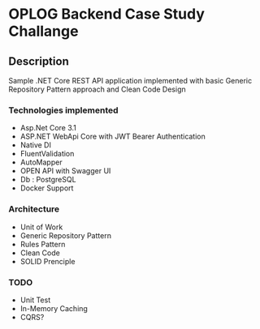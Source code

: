 # OPLOG Backend Case Study Challange


## Description

Sample .NET Core REST API application implemented with basic Generic Repository Pattern approach and Clean Code Design


### Technologies implemented

* Asp.Net Core 3.1
* ASP.NET WebApi Core with JWT Bearer Authentication
* Native DI
* FluentValidation
* AutoMapper 
* OPEN API with Swagger UI
* Db : PostgreSQL
* Docker Support

### Architecture

* Unit of Work
* Generic Repository Pattern
* Rules Pattern
* Clean Code
* SOLID Prenciple

### TODO

* Unit Test
* In-Memory Caching
* CQRS?

